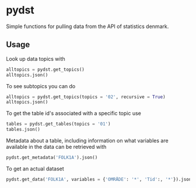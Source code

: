 # pydst
Simple functions for pulling data from the API of statistics denmark. 


## Usage
Look up data topics with 
```python
alltopics = pydst.get_topics()
alltopics.json()
```
To see subtopics you can do
```python
alltopics = pydst.get_topics(topics = '02', recursive = True)
alltopics.json()
```
To get the table id's associated with a specific topic use
```python
tables = pydst.get_tables(topics = '01')
tables.json()
```
Metadata about a table, including information on what variables are available in the data can be retrieved with
```python
pydst.get_metadata('FOLK1A').json()
```
To get an actual dataset 
```python
pydst.get_data('FOLK1A', variables = {'OMRÅDE': '*', 'Tid':, '*'}).json()
```